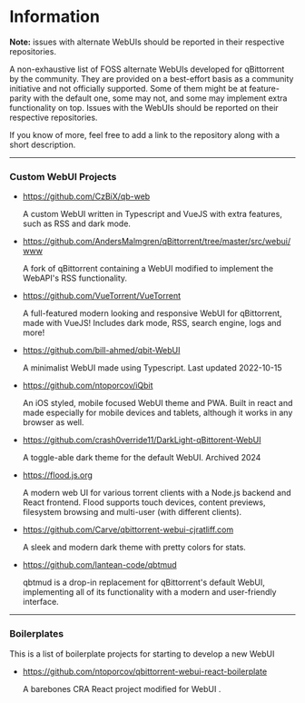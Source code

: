 # Information

**Note:** issues with alternate WebUIs should be reported in their respective repositories.

A non-exhaustive list of FOSS alternate WebUIs developed for qBittorrent by the community. They are provided on a best-effort basis as a community initiative and not officially supported. Some of them might be at feature-parity with the default one, some may not, and some may implement extra functionality on top. Issues with the WebUIs should be reported on their respective repositories.

If you know of more, feel free to add a link to the repository along with a short description.

---
### Custom WebUI Projects

- https://github.com/CzBiX/qb-web

    A custom WebUI written in Typescript and VueJS with extra features, such as RSS and dark mode.

- https://github.com/AndersMalmgren/qBittorrent/tree/master/src/webui/www

    A fork of qBittorrent containing a WebUI modified to implement the WebAPI's RSS functionality.

- https://github.com/VueTorrent/VueTorrent

    A full-featured modern looking and responsive WebUI for qBittorrent, made with VueJS! Includes dark mode, RSS, search engine, logs and more!

- https://github.com/bill-ahmed/qbit-WebUI

    A minimalist WebUI made using Typescript. Last updated 2022-10-15

- https://github.com/ntoporcov/iQbit

    An iOS styled, mobile focused WebUI theme and PWA. Built in react and made especially for mobile devices and tablets, although it works in any browser as well.

- https://github.com/crash0verride11/DarkLight-qBittorent-WebUI

    A toggle-able dark theme for the default WebUI. Archived 2024

- https://flood.js.org

    A modern web UI for various torrent clients with a Node.js backend and React frontend. Flood supports touch devices, content previews, filesystem browsing and multi-user (with different clients).

- https://github.com/Carve/qbittorrent-webui-cjratliff.com

    A sleek and modern dark theme with pretty colors for stats.

- https://github.com/lantean-code/qbtmud

    qbtmud is a drop-in replacement for qBittorrent's default WebUI, implementing all of its functionality with a modern and user-friendly interface.

---
### Boilerplates

This is a list of boilerplate projects for starting to develop a new WebUI


- https://github.com/ntoporcov/qbittorrent-webui-react-boilerplate

    A barebones CRA React project modified for WebUI .
